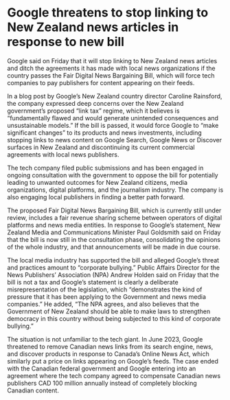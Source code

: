 # Google threatens to stop linking to New Zealand news articles in response to new bill

Google said on Friday that it will stop linking to New Zealand news articles and ditch the agreements it has made with local news organizations if the country passes the Fair Digital News Bargaining Bill, which will force tech companies to pay publishers for content appearing on their feeds.

In a blog post by Google’s New Zealand country director Caroline Rainsford, the company expressed deep concerns over the New Zealand government’s proposed “link tax” regime, which it believes is “fundamentally flawed and would generate unintended consequences and unsustainable models.” If the bill is passed, it would force Google to “make significant changes” to its products and news investments, including stopping links to news content on Google Search, Google News or Discover surfaces in New Zealand and discontinuing its current commercial agreements with local news publishers.

The tech company filed public submissions and has been engaged in ongoing consultation with the government to oppose the bill for potentially leading to unwanted outcomes for New Zealand citizens, media organizations, digital platforms, and the journalism industry. The company is also engaging local publishers in finding a better path forward.

The proposed Fair Digital News Bargaining Bill, which is currently still under review, includes a fair revenue sharing scheme between operators of digital platforms and news media entities. In response to Google’s statement, New Zealand Media and Communications Minister Paul Goldsmith said on Friday that the bill is now still in the consultation phase, consolidating the opinions of the whole industry, and that announcements will be made in due course. 

The local media industry has supported the bill and alleged Google’s threat and practices amount to “corporate bullying.” Public Affairs Director for the News Publishers’ Association (NPA) Andrew Holden said on Friday that the bill is not a tax and Google’s statement is clearly a deliberate misrepresentation of the legislation, which “demonstrates the kind of pressure that it has been applying to the Government and news media companies.” He added, “The NPA agrees, and also believes that the Government of New Zealand should be able to make laws to strengthen democracy in this country without being subjected to this kind of corporate bullying.”

The situation is not unfamiliar to the tech giant. In June 2023, Google threatened to remove Canadian news links from its search engine, news, and discover products in response to Canada’s Online News Act, which similarly put a price on links appearing on Google’s feeds. The case ended with the Canadian federal government and Google entering into an agreement where the tech company agreed to compensate Canadian news publishers CAD 100 million annually instead of completely blocking Canadian content.